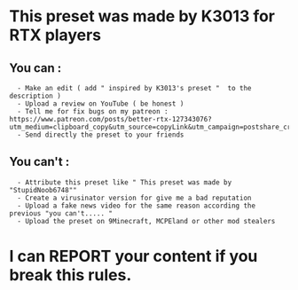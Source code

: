 # This preset was made by K3013 for RTX players
## You can :
      - Make an edit ( add " inspired by K3013's preset "  to the description )
      - Upload a review on YouTube ( be honest )
      - Tell me for fix bugs on my patreon : https://www.patreon.com/posts/better-rtx-127343076?utm_medium=clipboard_copy&utm_source=copyLink&utm_campaign=postshare_creator&utm_content=join_link
      - Send directly the preset to your friends
## You can't :
      - Attribute this preset like " This preset was made by "StupidNoob6748""
      - Create a virusinator version for give me a bad reputation
      - Upload a fake news video for the same reason according the previous "you can't..... "
      - Upload the preset on 9Minecraft, MCPEland or other mod stealers
# I can REPORT your content if you break this rules.

